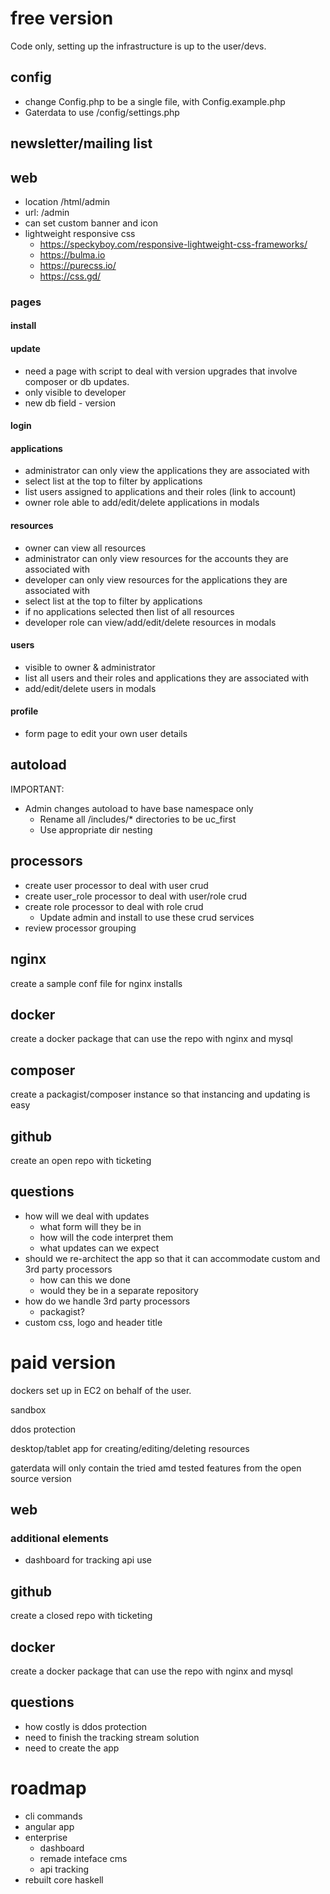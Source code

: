 free version
============

Code only, setting up the infrastructure is up to the user/devs.

config
------

- change Config.php to be a single file, with Config.example.php 
- Gaterdata to use /config/settings.php

newsletter/mailing list
-----------------------

web
---

- location /html/admin
- url: /admin
- can set custom banner and icon
- lightweight responsive css
  - https://speckyboy.com/responsive-lightweight-css-frameworks/
  - https://bulma.io
  - https://purecss.io/
  - https://css.gd/

### pages

#### install

#### update

- need a page with script to deal with version upgrades that involve composer or db updates.
- only visible to developer
- new db field - version

#### login

#### applications

- administrator can only view the applications they are associated with
- select list at the top to filter by applications
- list users assigned to applications and their roles (link to account)
- owner role able to add/edit/delete applications in modals

#### resources

- owner can view all resources
- administrator can only view resources for the accounts they are associated with
- developer can only view resources for the applications they are associated with
- select list at the top to filter by applications
- if no applications selected then list of all resources
- developer role can view/add/edit/delete resources in modals

#### users

- visible to owner & administrator
- list all users and their roles and applications they are associated with
- add/edit/delete users in modals

#### profile

- form page to edit your own user details

autoload
--------

IMPORTANT:

- Admin changes autoload to have base namespace only
  - Rename all /includes/* directories to be uc_first
  - Use appropriate dir nesting

processors
----------

- create user processor to deal with user crud
- create user_role processor to deal with user/role crud
- create role processor to deal with role crud
  - Update admin and install to use these crud services
- review processor grouping

nginx
-----

create a sample conf file for nginx installs

docker
------

create a docker package that can use the repo with nginx and mysql

composer
--------

create a packagist/composer instance so that instancing and updating is easy

github
------

create an open repo with ticketing

questions
---------

- how will we deal with updates
  - what form will they be in
  - how will the code interpret them
  - what updates can we expect
- should we re-architect the app so that it can accommodate custom and 3rd party processors
  - how can this we done
  - would they be in a separate repository
- how do we handle 3rd party processors
  - packagist?
- custom css, logo and header title

paid version
============

dockers set up in EC2 on behalf of the user.

sandbox

ddos protection

desktop/tablet app for creating/editing/deleting resources

gaterdata will only contain the tried amd tested features from the open source version

web
--- 

### additional elements

- dashboard for tracking api use

github
------

create a closed repo with ticketing

docker
------

create a docker package that can use the repo with nginx and mysql

questions
---------

- how costly is ddos protection
- need to finish the tracking stream solution
- need to create the app

roadmap
=======

- cli commands
- angular app
- enterprise
    - dashboard
    - remade inteface cms
    - api tracking
- rebuilt core haskell